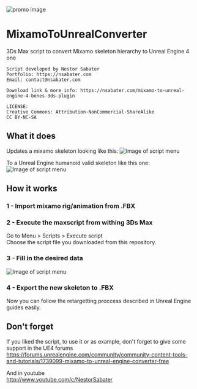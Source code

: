![promo image](https://nsabater.com/wp-content/uploads/2020/03/mixamo_script_promo.png)

# MixamoToUnrealConverter
3Ds Max script to convert Mixamo skeleton hierarchy to Unreal Engine 4 one


	Script developed by Nestor Sabater  
	Portfolio: https://nsabater.com  
	Email: contact@nsabater.com  
  
	Download link & more info: https://nsabater.com/mixamo-to-unreal-engine-4-bones-3ds-plugin  
	  
	LICENSE:  
	Creative Commons: Attribution-NonCommercial-ShareAlike  
	CC BY-NC-SA  
  



## What it does

Updates a mixamo skeleton looking like this:
![Image of script menu](https://nsabater.com/wp-content/uploads/2020/03/before.png)

To a Unreal Engine humanoid valid skeleton like this one:
![Image of script menu](https://nsabater.com/wp-content/uploads/2020/03/after.png)
  
  
  
## How it works

### 1 - Import mixamo rig/animation from .FBX

### 2 - Execute the maxscript from withing 3Ds Max
Go to Menu > Scripts > Execute script  
Choose the script file you downloaded from this repository.

### 3 - Fill in the desired data
![Image of script menu](https://nsabater.com/wp-content/uploads/2020/03/before.png)

### 4 - Export the new skeleton to .FBX
Now you can follow the retargetting proccess described in Unreal Engine guides easily.


## Don't forget

If you liked the script, to use it or as example, don't forget to give some support in the UE4 forums   
https://forums.unrealengine.com/community/community-content-tools-and-tutorials/1739099-mixamo-to-unreal-engine-converter-free
  
And in youtube  
http://www.youtube.com/c/NestorSabater  